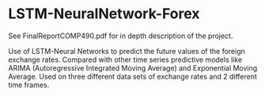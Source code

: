 # LSTM-NeuralNetwork-Forex
See FinalReportCOMP490.pdf for in depth description of the project. 


Use of LSTM-Neural Networks to predict the future values of the foreign exchange rates. Compared with other time series predictive models like ARIMA (Autoregressive Integrated Moving Average) and Exponential Moving Average. Used on three different data sets of exchange rates and 2 different time frames.
